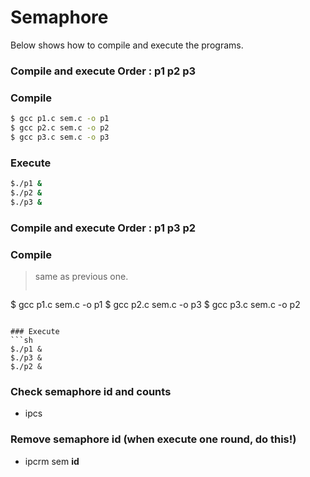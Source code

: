 # Semaphore



Below shows how to compile and execute the programs.

### Compile and execute Order : p1 p2 p3


### Compile
```sh
$ gcc p1.c sem.c -o p1
$ gcc p2.c sem.c -o p2
$ gcc p3.c sem.c -o p3

```

### Execute
```sh
$./p1 &
$./p2 &
$./p3 &
```

### Compile and execute Order : p1 p3 p2


### Compile

>same as previous one.
>```sh
$ gcc p1.c sem.c -o p1
$ gcc p2.c sem.c -o p3
$ gcc p3.c sem.c -o p2

```

### Execute
```sh
$./p1 &
$./p3 &
$./p2 &
```
### Check semaphore id and counts
 - ipcs
 
### Remove semaphore id (when execute one round, do this!)
 - ipcrm sem **id**




